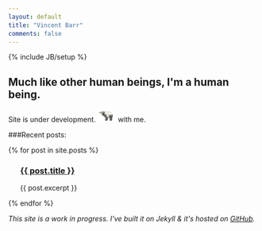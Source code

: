```yaml
---
layout: default
title: "Vincent Barr"
comments: false
---
```

{% include JB/setup %}
<head>
<meta property="twitter:account_id" content="130719074" />
</head>
<h2 style="border: 0">Much like other human beings, I'm a human being.</h2>

<p>Site is under development. <img src="/assets/images/bear.png"> with me.</p>

###Recent posts:

{% for post in site.posts %}
<ul class="posts">
<p><h3><a href=" {{ post.url }} ">{{ post.title }}</a></h3>
{{ post.excerpt }}</p>
</ul>
{% endfor %}

_This site is a work in progress. I've built it on Jekyll & it's hosted on [GitHub](https://github.com/vincentbarr/vincentbarr.github.com)._
